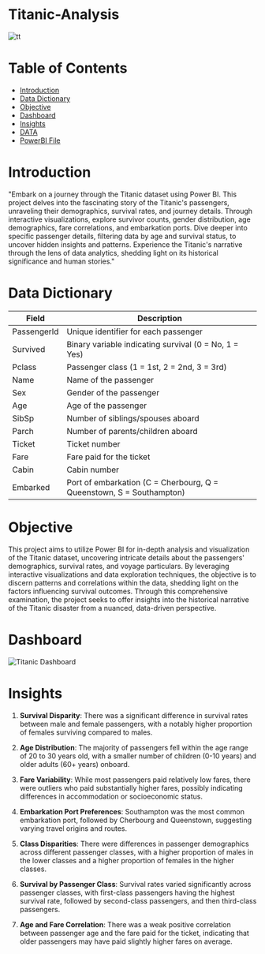 # Titanic-Analysis

![tt](https://github.com/madhavyawale7/Titanic-Analysis/assets/159420665/d14e33a6-2765-4fc9-bc18-ad16b3b66693)

# Table of Contents 
+ [Introduction](#Introduction)
+ [Data Dictionary](#Data-Dictionary)
+ [Objective](#Objective)
+ [Dashboard](#Dashboard)
+ [Insights](#Insights)
+ [DATA](#)
+ [PowerBI File](#)

# Introduction
"Embark on a journey through the Titanic dataset using Power BI. This project delves into the fascinating story of the Titanic's passengers, unraveling their demographics, survival rates, and journey details. Through interactive visualizations, explore survivor counts, gender distribution, age demographics, fare correlations, and embarkation ports. Dive deeper into specific passenger details, filtering data by age and survival status, to uncover hidden insights and patterns. Experience the Titanic's narrative through the lens of data analytics, shedding light on its historical significance and human stories."

# Data Dictionary

| Field       | Description                                               |
|-------------|-----------------------------------------------------------|
| PassengerId | Unique identifier for each passenger                       |
| Survived    | Binary variable indicating survival (0 = No, 1 = Yes)      |
| Pclass      | Passenger class (1 = 1st, 2 = 2nd, 3 = 3rd)               |
| Name        | Name of the passenger                                      |
| Sex         | Gender of the passenger                                    |
| Age         | Age of the passenger                                       |
| SibSp       | Number of siblings/spouses aboard                          |
| Parch       | Number of parents/children aboard                          |
| Ticket      | Ticket number                                              |
| Fare        | Fare paid for the ticket                                   |
| Cabin       | Cabin number                                               |
| Embarked    | Port of embarkation (C = Cherbourg, Q = Queenstown, S = Southampton) |

# Objective

This project aims to utilize Power BI for in-depth analysis and visualization of the Titanic dataset, uncovering intricate details about the passengers' demographics, survival rates, and voyage particulars. By leveraging interactive visualizations and data exploration techniques, the objective is to discern patterns and correlations within the data, shedding light on the factors influencing survival outcomes. Through this comprehensive examination, the project seeks to offer insights into the historical narrative of the Titanic disaster from a nuanced, data-driven perspective.

# Dashboard 

![Titanic Dashboard](https://github.com/madhavyawale7/Titanic-Analysis/assets/159420665/be8aca58-73b1-415a-8751-1f474773e399)

# Insights

1. **Survival Disparity**: There was a significant difference in survival rates between male and female passengers, with a notably higher proportion of females surviving compared to males.

2. **Age Distribution**: The majority of passengers fell within the age range of 20 to 30 years old, with a smaller number of children (0-10 years) and older adults (60+ years) onboard.

3. **Fare Variability**: While most passengers paid relatively low fares, there were outliers who paid substantially higher fares, possibly indicating differences in accommodation or socioeconomic status.

4. **Embarkation Port Preferences**: Southampton was the most common embarkation port, followed by Cherbourg and Queenstown, suggesting varying travel origins and routes.

5. **Class Disparities**: There were differences in passenger demographics across different passenger classes, with a higher proportion of males in the lower classes and a higher proportion of females in the higher classes.

6. **Survival by Passenger Class**: Survival rates varied significantly across passenger classes, with first-class passengers having the highest survival rate, followed by second-class passengers, and then third-class passengers.

7. **Age and Fare Correlation**: There was a weak positive correlation between passenger age and the fare paid for the ticket, indicating that older passengers may have paid slightly higher fares on average.
